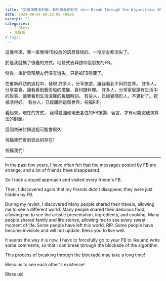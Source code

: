 ```yaml
---
title: "突破演算法封鎖，看到彼此的存在 <br> Break Through the Algorithmic Blockade and See Each Other's Existence"
date: 2024-09-04 00:10:00 +0800
excerpt: ""
categories:
  - I Bless
  - 我祝福
# tags:
---
```


這幾年來，我一直覺得FB投放的訊息怪怪的，一堆朋友都消失了。

於是我就搞了很蠢的方式，地毯式去拜訪每個朋友的FB。

然後，重新發現朋友們沒有消失，只是被FB隱藏了。

在重新拜訪的過程中，發現
許多人，分享旅遊，讓我看到不同的世界。
許多人，分享美食，讓我看到藝術般的擺盤、食材跟料理。
許多人，分享家庭還有生活中的故事，讓我看到生活溫馨的每個時刻。
有些人，已經變隱形人，不更新了。祝福活得好。
有些人，已經離開這個世界，祝福RIP。

看起來，現在的方式，
我得要強硬地去各位的FB按讚，留言，才有可能突破演算法的封鎖。

這個突破封鎖過程可能會很久!

祝福我們看到彼此的存在!

祝福我們!

---

In the past few years, I have often felt that the messages posted by FB are strange, and a lot of friends have disappeared.

So I took a stupid approach and visited every friend's FB.

Then, I discovered again that my friends didn't disappear, they were just hidden by FB.

During my revisit, I discovered
Many people shared their travels, allowing me to see a different world.
Many people shared their delicious food, allowing me to see the artistic presentation, ingredients, and cooking.
Many people shared family and life stories, allowing me to see every sweet moment of life.
Some people have left this world, RIP.
Some people have become invisible and will not update. Bless you to live well.

It seems the way it is now,
I have to forcefully go to your FB to like and write some comments, so that I can break through the blockade of the algorithm.

This process of breaking through the blockade may take a long time!

Bless us to see each other's existence!

Bless us!

<!--
FB: 

Twitter:

-->
